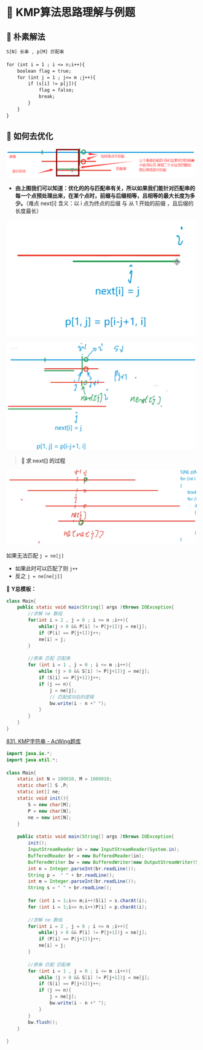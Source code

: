 # :book: KMP算法思路理解与例题

## :bookmark_tabs: 朴素解法

```txt
S[N] 长串 , p[M] 匹配串

for (int i = 1 ; i <= n;i++){
	boolean flag = true;
	for (int j = 1 ; j<= m ;j++){
		if (s[i] != p[j]){
			flag = false;
			break;
		}
	}
}
```

## :bookmark_tabs: 如何去优化

![image-20220507170541015](./KMP.png)

- **由上图我们可以知道：优化的的与匹配串有关，所以如果我们能针对匹配串的每一个点预处理出来，在某个点时，前缀与后缀相等，且相等的最大长度为多少。**（难点 next[i] 含义：以 i 点为终点的后缀 与 从 1 开始的前缀 ，且后缀的长度最长）

![image-20220507171134794](./KMP1.png)

![image-20220507172631020](./KMP3.png)

> **📖 求 next[] 的过程**

![image-20220507174117037](./KMP4.png)

如果无法匹配 `j = ne[j]` 

- 如果此时可以匹配了则 `j++`
- 反之 `j = ne[ne[j]]`

:bookmark_tabs: **Y总模板：**

```java
class Main{
    public static void main(String[] args )throws IOException{
        //求解 ne 数组
        for(int i = 2 , j = 0 ; i <= n ;i++){
            while(j > 0 && P[i] != P[j+1])j = ne[j];
            if (P[i] == P[j+1])j++;
            ne[i] = j;
        }
        
        //原串 匹配 匹配串
        for (int i = 1 , j = 0 ; i <= m ;i++){
            while (j > 0 && S[i] != P[j+1])j = ne[j];
            if (S[i] == P[j+1])j++;
            if (j == n){
                j = ne[j];
                // 匹配成功后的逻辑
                bw.write(i - n +" ");
            }
        }
    }
}
```

[831. KMP字符串 - AcWing题库](https://www.acwing.com/problem/content/833/)

```java
import java.io.*;
import java.util.*;

class Main{
    static int N = 100010, M = 1000010;
    static char[] S ,P;
    static int[] ne;
    static void init(){
        S = new char[M];
        P = new char[N];
        ne = new int[N];
    }
    
    public static void main(String[] args )throws IOException{
        init();
        InputStreamReader in = new InputStreamReader(System.in);
        BufferedReader br = new BufferedReader(in);
        BufferedWriter bw = new BufferedWriter(new OutputStreamWriter(System.out));
        int n = Integer.parseInt(br.readLine());
        String p =  " " + br.readLine();
        int m = Integer.parseInt(br.readLine());
        String s = " " + br.readLine();
        
        for (int i = 1;i<= m;i++)S[i] = s.charAt(i);
        for (int i = 1;i<= n;i++)P[i] = p.charAt(i);
        
        //求解 ne 数组
        for(int i = 2 , j = 0 ; i <= n ;i++){
            while(j > 0 && P[i] != P[j+1])j = ne[j];
            if (P[i] == P[j+1])j++;
            ne[i] = j;
        }
        
        //原串 匹配 匹配串
        for (int i = 1 , j = 0 ; i <= m ;i++){
            while (j > 0 && S[i] != P[j+1])j = ne[j];
            if (S[i] == P[j+1])j++;
            if (j == n){
                j = ne[j];
                bw.write(i - n +" ");
            }
        }
        bw.flush();
    }

}
```

